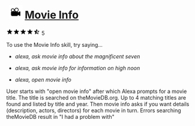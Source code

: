 # &nbsp;<img src="skill_icon" alt="Movie Info icon" width="36"> [Movie Info](http://alexa.amazon.com/#skills/amzn1.echo-sdk-ams.app.bf3a02c0-c1e6-493f-894b-94dfd6798694)
![4.4 stars](../../images/ic_star_black_18dp_1x.png)![4.4 stars](../../images/ic_star_black_18dp_1x.png)![4.4 stars](../../images/ic_star_black_18dp_1x.png)![4.4 stars](../../images/ic_star_black_18dp_1x.png)![4.4 stars](../../images/ic_star_half_black_18dp_1x.png) 5

To use the Movie Info skill, try saying...

* *alexa, ask movie info about the magnificent seven*

* *alexa, ask movie info for information on high noon*

* *alexa, open movie info*

User starts with "open movie info" after which Alexa prompts for a movie title.  The title is searched on theMovieDB.org.  Up to 4 matching titles are found and listed by title and year. Then movie info asks if you want details (description, actors, directors) for each movie in turn.   Errors searching theMovieDB result in "I had a problem with" <title>..  You can ask for help or say "repeat".  Or you can say "new movie" to restart searching another title.  You can say stop or goodbye to end the skill.

***

### Skill Details

* **Invocation Name:** movie info
* **Category:** null
* **ID:** amzn1.echo-sdk-ams.app.bf3a02c0-c1e6-493f-894b-94dfd6798694
* **ASIN:** B01BKVNMM0
* **Author:** David Flannery
* **Release Date:** February 8, 2016 @ 14:41:18
* **In-App Purchasing:** No
